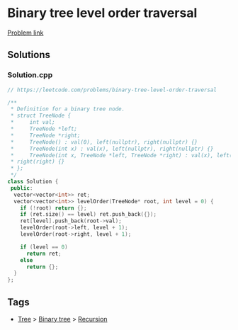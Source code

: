# Binary tree level order traversal

[Problem link](https://leetcode.com/problems/binary-tree-level-order-traversal)

## Solutions


### Solution.cpp
```cpp
// https://leetcode.com/problems/binary-tree-level-order-traversal

/**
 * Definition for a binary tree node.
 * struct TreeNode {
 *     int val;
 *     TreeNode *left;
 *     TreeNode *right;
 *     TreeNode() : val(0), left(nullptr), right(nullptr) {}
 *     TreeNode(int x) : val(x), left(nullptr), right(nullptr) {}
 *     TreeNode(int x, TreeNode *left, TreeNode *right) : val(x), left(left),
 * right(right) {}
 * };
 */
class Solution {
 public:
  vector<vector<int>> ret;
  vector<vector<int>> levelOrder(TreeNode* root, int level = 0) {
    if (!root) return {};
    if (ret.size() == level) ret.push_back({});
    ret[level].push_back(root->val);
    levelOrder(root->left, level + 1);
    levelOrder(root->right, level + 1);

    if (level == 0)
      return ret;
    else
      return {};
  }
};
```
## Tags

* [Tree](/Collections/tree.md#tree) > [Binary tree](/Collections/tree.md#binary-tree) > [Recursion](/Collections/tree.md#recursion)
